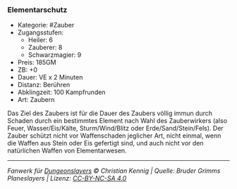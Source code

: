 ### Elementarschutz

- Kategorie: #Zauber
- Zugangsstufen:
  - Heiler: 6
  - Zauberer: 8
  - Schwarzmagier: 9
- Preis: 185GM
- ZB: +0
- Dauer: VE x 2 Minuten
- Distanz: Berühren
- Abklingzeit: 100 Kampfrunden
- Art: Zaubern

Das Ziel des Zaubers ist für die Dauer des Zaubers völlig immun durch Schaden durch ein bestimmtes Element nach Wahl des Zauberwirkers (also Feuer, Wasser/Eis/Kälte, Sturm/Wind/Blitz oder Erde/Sand/Stein/Fels). Der Zauber schützt nicht vor Waffenschaden jeglicher Art, nicht einmal, wenn die Waffen aus Stein oder Eis gefertigt sind, und auch nicht vor den natürlichen Waffen von Elementarwesen.

---

_Fanwerk für [Dungeonslayers](https://www.dungeonslayers.net/) © Christian Kennig | Quelle: Bruder Grimms Planeslayers | Lizenz: [CC-BY-NC-SA 4.0](https://creativecommons.org/licenses/by-nc-sa/4.0/deed.de)_
